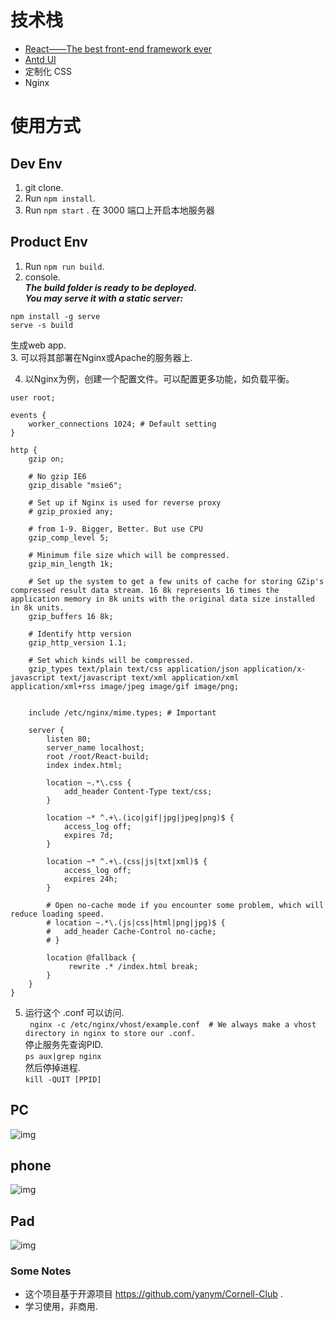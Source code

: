 


# 技术栈
- [React——The best front-end framework ever](https://reactjs.org/)
- [Antd UI](https://ant.design/)
- 定制化 CSS
- Nginx


# 使用方式
## Dev Env
1. git clone.  
2. Run  ``` npm install ```.  
3. Run ```npm start``` . 在 3000 端口上开启本地服务器  
  

## Product Env  
1. Run ``` npm run build ```.  
2. console.    
***The build folder is ready to be deployed.  
You may serve it with a static server:***    
```  
npm install -g serve 
serve -s build 
```  
生成web app.  
3. 可以将其部署在Nginx或Apache的服务器上.  

4. 以Nginx为例，创建一个配置文件。可以配置更多功能，如负载平衡。 
```  
user root;

events {
	worker_connections 1024; # Default setting
}

http {
	gzip on;
	
	# No gzip IE6
	gzip_disable "msie6";
	
	# Set up if Nginx is used for reverse proxy
	# gzip_proxied any;
	
	# from 1-9. Bigger, Better. But use CPU
	gzip_comp_level 5;
	
	# Minimum file size which will be compressed.
	gzip_min_length 1k;
	
	# Set up the system to get a few units of cache for storing GZip's compressed result data stream. 16 8k represents 16 times the application memory in 8k units with the original data size installed in 8k units.
	gzip_buffers 16 8k;
	
	# Identify http version 
	gzip_http_version 1.1;
	
	# Set which kinds will be compressed.
	gzip_types text/plain text/css application/json application/x-javascript text/javascript text/xml application/xml application/xml+rss image/jpeg image/gif image/png;


	include /etc/nginx/mime.types; # Important

	server {
		listen 80;
		server_name localhost;
		root /root/React-build;
		index index.html;
		
		location ~.*\.css {
			add_header Content-Type text/css;
		}
		
		location ~* ^.+\.(ico|gif|jpg|jpeg|png)$ { 
			access_log off; 
			expires 7d;
		}

		location ~* ^.+\.(css|js|txt|xml)$ {
			access_log off;
			expires 24h;
		}
		
		# Open no-cache mode if you encounter some problem, which will reduce loading speed.
		# location ~.*\.(js|css|html|png|jpg)$ {
		# 	add_header Cache-Control no-cache;
		# }

		location @fallback {
			 rewrite .* /index.html break;
		}
	}
}
```  
5. 运行这个 .conf 可以访问.  
```  nginx -c /etc/nginx/vhost/example.conf  # We always make a vhost directory in nginx to store our .conf. ```  
停止服务先查询PID.  
``` ps aux|grep nginx  ```  
然后停掉进程.  
``` kill -QUIT [PPID]  ```  

## PC
![img](https://github.com/yanym/Cornell-Club/blob/master/public/images/Demo/PC.gif)  

## phone
![img](https://github.com/yanym/Cornell-Club/blob/master/public/images/Demo/IphoneX.gif)

## Pad
![img](https://github.com/yanym/Cornell-Club/blob/master/public/images/Demo/Ipad.gif)



### Some Notes
 - 这个项目基于开源项目 https://github.com/yanym/Cornell-Club .  
 - 学习使用，非商用.  

